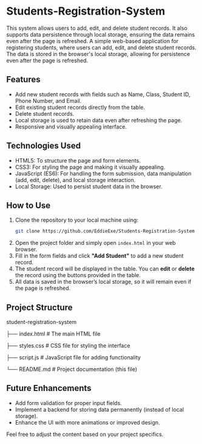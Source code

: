 # Students-Registration-System
This system allows users to add, edit, and delete student records. It also supports data persistence through local storage, ensuring the data remains even after the page is refreshed.
A simple web-based application for registering students, where users can add, edit, and delete student records. The data is stored in the browser's local storage, allowing for persistence even after the page is refreshed.

## Features
- Add new student records with fields such as Name, Class, Student ID, Phone Number, and Email.
- Edit existing student records directly from the table.
- Delete student records.
- Local storage is used to retain data even after refreshing the page.
- Responsive and visually appealing interface.

## Technologies Used
- HTML5: To structure the page and form elements.
- CSS3: For styling the page and making it visually appealing.
- JavaScript (ES6): For handling the form submission, data manipulation (add, edit, delete), and local storage interaction.
- Local Storage: Used to persist student data in the browser.

## How to Use
1. Clone the repository to your local machine using:
   ```bash
   git clone https://github.com/EddieExe/Students-Registration-System
   ```
2. Open the project folder and simply open `index.html` in your web browser.
3. Fill in the form fields and click **"Add Student"** to add a new student record.
4. The student record will be displayed in the table. You can **edit** or **delete** the record using the buttons provided in the table.
5. All data is saved in the browser’s local storage, so it will remain even if the page is refreshed.

## Project Structure
student-registration-system

├── index.html    # The main HTML file

├── styles.css    # CSS file for styling the interface

├── script.js     # JavaScript file for adding functionality

└── README.md     # Project documentation (this file)

## Future Enhancements
- Add form validation for proper input fields.
- Implement a backend for storing data permanently (instead of local storage).
- Enhance the UI with more animations or improved design.

Feel free to adjust the content based on your project specifics.
